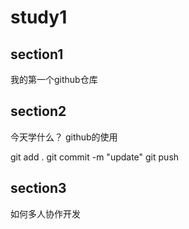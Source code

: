 # study1

## section1
我的第一个github仓库

## section2
今天学什么？
github的使用


git add .
git commit -m "update"
git push


## section3
如何多人协作开发